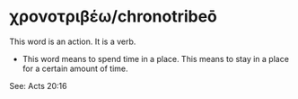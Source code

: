 # χρονοτριβέω/chronotribeō
This word is an action. It is a verb.

* This word means to spend time in a place. This means to stay in a place for a certain amount of time.

See: Acts 20:16
